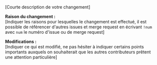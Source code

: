 [Courte description de votre changement]

**Raison du changement :**  
[Indiquer les raisons pour lesquelles le changement est effectué, il est possible de référencer d'autres issues et merge request en écrivant `!num` avec `num` le numéro d'issue ou de merge request]

**Modifications :**  
[Indiquer ce qui est modifié, ne pas hésiter à indiquer certains points importants auxquels on souhaiterait que les autres contributeurs prêtent une attention particulière]
